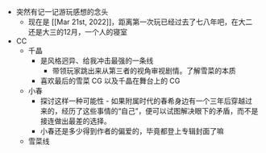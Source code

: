 - 突然有记一记游玩感想的念头
	- 现在是 [[Mar 21st, 2022]]，距离第一次玩已经过去了七八年吧，在大二还是大三的12月，一个人的寝室
- CC
	- 千晶
		- 是风格迥异、给我冲击最强的一条线
			- 带领玩家跳出来从第三者的视角审视剧情。了解雪菜的本质
		- 喜欢最后的雪菜 CG 以及千晶在舞台上的 CG
	- 小春
		- 探讨这样一种可能性 - 如果附属时代的春希身边有一个三年后穿越过来的，经历了这些事情的“自己”，便可以试图解决眼下的矛盾，而不是接连做出最差的选择。
		- 小春还是多少得到作者的偏爱的，毕竟都登上专辑封面了嘛
	- 雪菜线
